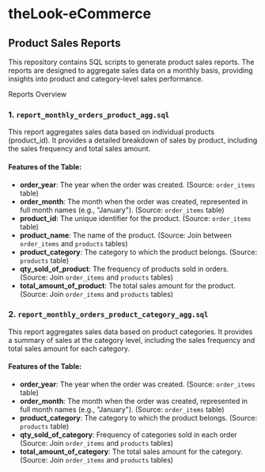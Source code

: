 # theLook-eCommerce
## Product Sales Reports

This repository contains SQL scripts to generate product sales reports. The reports are designed to aggregate sales data on a monthly basis, providing insights into product and category-level sales performance.

Reports Overview

### 1. `report_monthly_orders_product_agg.sql`
This report aggregates sales data based on individual products (product_id). It provides a detailed breakdown of sales by product, including the sales frequency and total sales amount.

#### Features of the Table:
- **order_year**: The year when the order was created. (Source: `order_items` table)
- **order_month**: The month when the order was created, represented in full month names (e.g., "January"). (Source: `order_items` table)
- **product_id**: The unique identifier for the product. (Source: `order_items` table)
- **product_name**: The name of the product. (Source: Join between `order_items` and `products` tables)
- **product_category**: The category to which the product belongs. (Source: `products` table)
- **qty_sold_of_product**: The frequency of products sold in orders. (Source: Join  `order_items` and `products` tables)
- **total_amount_of_product**: The total sales amount for the product. (Source: Join  `order_items` and `products` tables)

### 2. `report_monthly_orders_product_category_agg.sql`
This report aggregates sales data based on product categories. It provides a summary of sales at the category level, including the sales frequency and total sales amount for each category.

#### Features of the Table:
- **order_year**: The year when the order was created. (Source: `order_items` table)
- **order_month**: The month when the order was created, represented in full month names (e.g., "January"). (Source: `order_items` table)
- **product_category**: The category to which the product belongs. (Source: `products` table)
- **qty_sold_of_category**: Frequency of categories sold in each order  (Source: Join  `order_items` and `products` tables)
- **total_amount_of_category**: The total sales amount for the category. (Source: Join  `order_items` and `products` tables)



